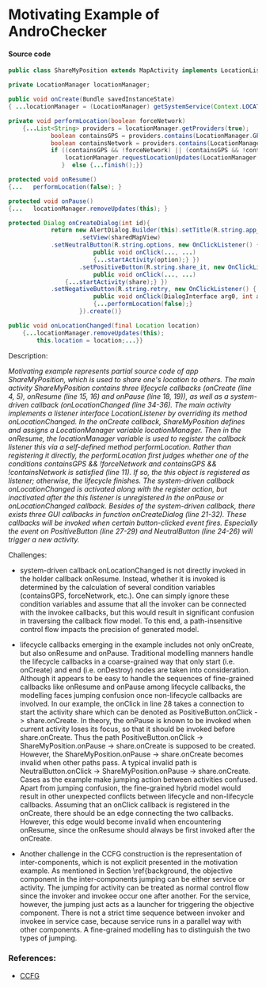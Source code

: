 # Motivating Example of AndroChecker

#### Source code
```java
public class ShareMyPosition extends MapActivity implements LocationListener {

private LocationManager locationManager;

public void onCreate(Bundle savedInstanceState)
{ ...locationManager = (LocationManager) getSystemService(Context.LOCATION_SERVICE); ...}

private void performLocation(boolean forceNetwork)
    {...List<String> providers = locationManager.getProviders(true);   ...
            boolean containsGPS = providers.contains(LocationManager.GPS_PROVIDER);
            boolean containsNetwork = providers.contains(LocationManager.NETWORK_PROVIDER);
            if ((containsGPS && !forceNetwork) || (containsGPS && !containsNetwork)) {
                locationManager.requestLocationUpdates(LocationManager.GPS_PROVIDER, 0, 5, this);
               }  else {...finish();}}       

protected void onResume()
{...   performLocation(false); }

protected void onPause()
{...   locationManager.removeUpdates(this); }

protected Dialog onCreateDialog(int id){
			return new AlertDialog.Builder(this).setTitle(R.string.app_name)
                    .setView(sharedMapView)
			.setNeutralButton(R.string.options, new OnClickListener() {
                        public void onClick(..., ...)
                        {...startActivity(option);} })
                    .setPositiveButton(R.string.share_it, new OnClickListener() {
                        public void onClick(..., ...)
			    {...startActivity(share);} })
			.setNegativeButton(R.string.retry, new OnClickListener() {
                        public void onClick(DialogInterface arg0, int arg1)
                        {...performLocation(false);}
                    }).create()}

public void onLocationChanged(final Location location)
    {...locationManager.removeUpdates(this);
        this.location = location;...}}
```





Description:

*Motivating example represents partial source code of app ShareMyPosition, which is used to share one's location to others. The main activity ShareMyPosition contains three lifecycle callbacks (onCreate (line 4, 5), onResume (line 15, 16) and onPause (line 18, 19)), as well as a system-driven callback (onLocationChanged (line 34-36). The main activity implements a listener interface LocationListener by overriding its method onLocationChanged. In the onCreate callback, ShareMyPosition defines and assigns a LocationManager variable locationManager. Then in the onResume, the locationManager variable is used to register the callback listener this via a self-defined method performLocation. 
Rather than registering it directly, the performLocation first judges whether one of the conditions containsGPS \&\& !forceNetwork and containsGPS \&\& !containsNetwork is satisfied (line 11). If so, the this object is registered as listener; otherwise, the lifecycle finishes. The system-driven callback onLocationChanged is activated along with the register action, but inactivated after the this listener is unregistered in the onPause or onLocationChanged callback. Besides of the system-driven callback, there exists three GUI callbacks in function onCreateDialog (line 21-32). These callbacks will be invoked when certain button-clicked event fires. Especially the event on PositiveButton (line 27-29) and NeutralButton (line 24-26) will trigger a new activity.*

 
Challenges:
* system-driven callback onLocationChanged is not directly invoked in the holder callback onResume. Instead, whether it is invoked is determined by the calculation of several condition variables (containsGPS, forceNetwork, etc.). One can simply ignore these condition variables and assume that all the invoker can be connected with the invokee callbacks, but this would result in significant confusion in traversing the callback flow model. To this end, a path-insensitive control flow impacts the precision of generated model. 

* lifecycle callbacks emerging in the example includes not only onCreate, but also
onResume and onPause. Traditional modelling manners handle the lifecycle callbacks in a coarse-grained way that only start (i.e. onCreate) and end (i.e. onDestroy) nodes are taken into consideration. Although it appears to be easy to handle the sequences of fine-grained callbacks like onResume and onPause among lifecycle callbacks, the modelling faces jumping confusion once non-lifecycle callbacks are involved. In our example, the onClick in line 28 takes a connection to start the activity share which can be denoted as PositiveButton.onClick -> share.onCreate. In theory, the onPause is known to be invoked when current activity loses its focus, so that it should be invoked before share.onCreate. Thus the path PositiveButton.onClick -> ShareMyPosition.onPause -> share.onCreate is supposed to be created. However, the ShareMyPosition.onPause -> share.onCreate becomes invalid when other paths pass. A typical invalid path is NeutralButton.onClick -> ShareMyPosition.onPause -> share.onCreate. Cases as the example make jumping action between activities confused. Apart from jumping confusion, the fine-grained hybrid model would result in other unexpected conflicts between lifecycle and non-lifecycle callbacks. Assuming that an onClick callback is registered in the onCreate, there should be an edge connecting the two callbacks. However, this edge would become invalid when encountering onResume, since the onResume should always be first invoked after the onCreate.

* Another challenge in the CCFG construction is the representation of inter-components, which is not explicit presented in the motivation example. As mentioned in Section \ref{background, the objective component in the inter-components jumping can be either service or activity. The jumping for activity can be treated as normal control flow since the invoker and invokee occur one after another. For the service, however, the jumping just acts as a launcher for triggering the objective component. There is not a strict time sequence between invoker and invokee in service case, because service runs in a parallel way with other components. A fine-grained modelling has to distinguish the two types of jumping.





### References:

 * [CCFG](http://citeseerx.ist.psu.edu/viewdoc/download?doi=10.1.1.709.8223&rep=rep1&type=pdf) 

